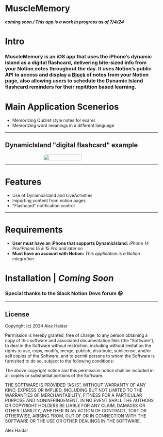 # MuscleMemory 

**_coming soon / This app is a work in progress as of 7/4/24_**

# Intro

### MuscleMemory is an iOS app that uses the iPhone’s dynamic island as a digital flashcard, delivering bite-sized info from your Notion notes throughout the day. It uses Notion’s public API to access and display a [Block](https://developers.notion.com/reference/block) of notes from your Notion page, also allowing users to schedule the Dynamic Island flashcard reminders for their repitition based learning.

 # Main Application Scenerios
 * Memorizing Quizlet style notes for exams
 * Memorizing word meanings in a different language
___
## DynamicIsland "digital flashcard" example

<div style="display: flex; justify-content: center;">
    <img src="https://github.com/Alexx1105/MuscleMemory/assets/132936435/85aa1cbd-14fd-4bd5-a43d-59c9c2681741" width="50%" style="border-radius: 30px;" />
</div>

---

# Features
* Use of DynamicIsland and LiveActivities
* Importing content from notion pages
* "Flashcard" notification control

---

# Requirements
* **User must have an iPhone that supports DynamicIsland:** _iPhone 14 Pro/iPhone 15 & 15 Pro and later on_
* **Must have an account with Notion:** _This application is a Notion integration_

# Installation | _Coming Soon_
### Special thanks to the Slack Notion Devs forum 😃
___

## License


Copyright (c) 2024 Alex Haidar

Permission is hereby granted, free of charge, to any person obtaining a copy
of this software and associated documentation files (the “Software”), to deal
in the Software without restriction, including without limitation the rights
to use, copy, modify, merge, publish, distribute, sublicense, and/or sell
copies of the Software, and to permit persons to whom the Software is
furnished to do so, subject to the following conditions:

The above copyright notice and this permission notice shall be included in all
copies or substantial portions of the Software.

THE SOFTWARE IS PROVIDED “AS IS”, WITHOUT WARRANTY OF ANY KIND, EXPRESS OR
IMPLIED, INCLUDING BUT NOT LIMITED TO THE WARRANTIES OF MERCHANTABILITY,
FITNESS FOR A PARTICULAR PURPOSE AND NONINFRINGEMENT. IN NO EVENT SHALL THE
AUTHORS OR COPYRIGHT HOLDERS BE LIABLE FOR ANY CLAIM, DAMAGES OR OTHER
LIABILITY, WHETHER IN AN ACTION OF CONTRACT, TORT OR OTHERWISE, ARISING FROM,
OUT OF OR IN CONNECTION WITH THE SOFTWARE OR THE USE OR OTHER DEALINGS IN THE
SOFTWARE.



Alex Haidar
